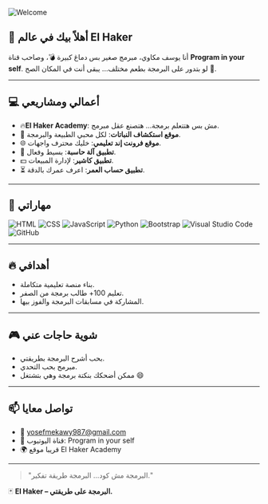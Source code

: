 

![Welcome](https://capsule-render.vercel.app/api?type=waving&color=gradient&height=200&section=header&text=Welcome%20to%20El%20Joker's%20World!&fontSize=40&fontAlignY=35&desc=Powered%20by%20Yousef%20Mekawy&descAlignY=60)


## 👋 أهلاً بيك في عالم El Haker
أنا يوسف مكاوي، مبرمج صغير بس دماغ كبيرة 💣، وصاحب قناة **Program in your self**.
لو بتدور على البرمجة بطعم مختلف... يبقى أنت في المكان الصح 🎯.

---

## 💻 أعمالي ومشاريعي
- 🔥**El Haker Academy**: مش بس هتتعلم برمجة… هتصنع عقل مبرمج.
- 🌱 **موقع استكشاف النباتات**: لكل محبي الطبيعة والبرمجة.
- 🌐 **موقع فرونت إند تعليمي**: خليك محترف واجهات.
- 🧮 **تطبيق آلة حاسبة**: بسيط وفعال.
- 💵 **تطبيق كاشير**: لإدارة المبيعات.
- ⏳ **تطبيق حساب العمر**: اعرف عمرك بالدقة.

---

## 🧠 مهاراتي
![HTML](https://img.shields.io/badge/HTML5-E34F26?style=flat&logo=html5&logoColor=white)
![CSS](https://img.shields.io/badge/CSS3-1572B6?style=flat&logo=css3&logoColor=white)
![JavaScript](https://img.shields.io/badge/JavaScript-F7DF1E?style=flat&logo=javascript&logoColor=black)
![Python](https://img.shields.io/badge/Python-3776AB?style=flat&logo=python&logoColor=white)
![Bootstrap](https://img.shields.io/badge/Bootstrap-7952B3?style=flat&logo=bootstrap&logoColor=white)
![Visual Studio Code](https://img.shields.io/badge/-Visual%20Studio%20Code-05122A?style=flat&logo=visual-studio-code&logoColor=007ACC)&nbsp;
![GitHub](https://img.shields.io/badge/GitHub-181717?style=flat&logo=github&logoColor=white)


---

## 🔥 أهدافي
- بناء منصة تعليمية متكاملة.
- تعليم 100+ طالب برمجة من الصفر.
- المشاركة في مسابقات البرمجة والفوز بيها.

---

## 🎮 شوية حاجات عني
- بحب أشرح البرمجة بطريقتي.
- مبرمج بحب التحدي.
- ممكن أضحكك بنكتة برمجة وهي بتشتغل 😄

---



## 📫 تواصل معايا
- 📧 yosefmekawy987@gmail.com
- 🎥 قناة اليوتيوب: Program in your self
- 🌍 قريبا موقع El Haker Academy

---

> "البرمجة مش كود... البرمجة طريقة تفكير."

🃏 **El Haker – البرمجة على طريقتي.**
